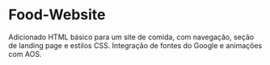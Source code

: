 # Food-Website
Adicionado HTML básico para um site de comida, com navegação, seção de landing page e estilos CSS. Integração de fontes do Google e animações com AOS.
